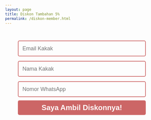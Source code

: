 ```yaml
---
layout: page
title: Diskon Tambahan 5%
permalink: /diskon-member.html
---
```


<style>
@import url(https://fonts.googleapis.com/css?family=Montserrat:400,700);

body {  }
form { max-width:420px; margin:50px auto; }

.feedback-input {
  color:black;
  font-family: Helvetica, Arial, sans-serif;
  font-weight:500;
  font-size: 18px;
  border-radius: 5px;
  line-height: 22px;
  background-color: transparent;
  border:2px solid #CC6666;
  transition: all 0.3s;
  padding: 13px;
  margin-bottom: 15px;
  width:100%;
  box-sizing: border-box;
  outline:0;
}

.feedback-input:focus { border:2px solid #CC4949; }

textarea {
  height: 150px;
  line-height: 150%;
  resize:vertical;
}

[type="submit"] {
  font-family: 'Montserrat', Arial, Helvetica, sans-serif;
  width: 100%;
  background:#CC6666;
  border-radius:5px;
  border:0;
  cursor:pointer;
  color:white;
  font-size:24px;
  padding-top:10px;
  padding-bottom:10px;
  transition: all 0.3s;
  margin-top:-4px;
  font-weight:700;
}
[type="submit"]:hover { background:#CC4949; }

</style>  
 <form method="post" action="https://be.mailketing.co.id/webform.php?id=9002" id="webform"> 
<input type=email id="email" name="email" class="feedback-input" placeholder="Email Kakak" required>
<input type=text id=first_name name=first_name class="feedback-input" placeholder="Nama Kakak">
<input type=text id=mobile name=mobile class="feedback-input" placeholder="Nomor WhatsApp">
<input type="submit" name="submit" value="Saya Ambil Diskonnya!"></form>

